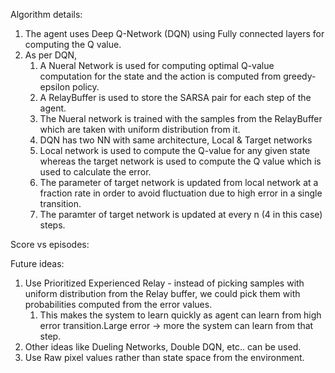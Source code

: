 

Algorithm details:
1. The agent uses Deep Q-Network (DQN) using Fully connected layers for computing the Q value.
2. As per DQN,
   1. A Nueral Network is used for computing optimal Q-value computation for the state and the action is computed from greedy-epsilon policy.
   2. A RelayBuffer is used to store the SARSA pair for each step of the agent.
   3. The Nueral network is trained with the samples from the RelayBuffer which are taken with uniform distribution from it.
   4. DQN has two NN with same architecture, Local & Target networks
   5. Local network is used to compute the Q-value for any given state whereas the target network is used to compute the Q value which is used to calculate the error.
   6. The parameter of target network is updated from local network at a fraction rate in order to avoid fluctuation due to high error in a single transition.
   7. The paramter of target network is updated at every n (4 in this case) steps.

Score vs episodes:
  

Future ideas:
1. Use Prioritized Experienced Relay - instead of picking samples with uniform distribution from the Relay buffer, we could pick them with probabilities computed from the error values.
   1. This makes the system to learn quickly as agent can learn from high error transition.Large error -> more the system can learn from that step.
2. Other ideas like Dueling Networks, Double DQN, etc.. can be used.
3. Use Raw pixel values rather than state space from the environment.
